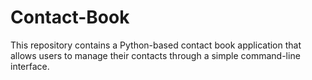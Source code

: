 # Contact-Book
This repository contains a Python-based contact book application that allows users to manage their contacts through a simple command-line interface.
